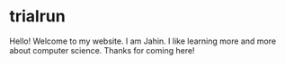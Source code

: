 # trialrun
Hello! Welcome to my website.
I am Jahin. I like learning more and more about computer science.
Thanks for coming here!
